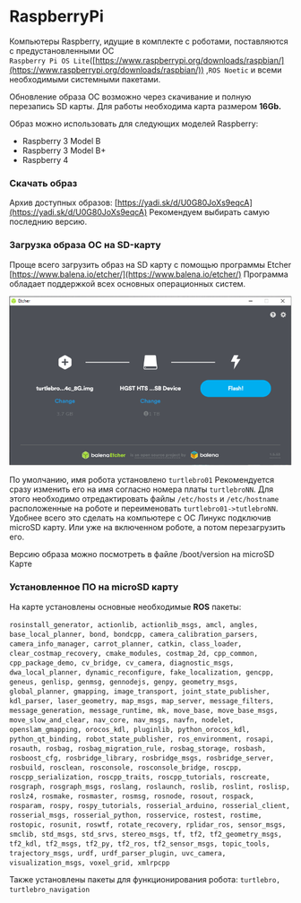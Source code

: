 # RaspberryPi

Компьютеры Raspberry, идущие в комплекте с роботами, поставляются с предустановленными ОС\
`Raspberry Pi OS Lite`([https://www.raspberrypi.org/downloads/raspbian/](https://www.raspberrypi.org/downloads/raspbian/)) ,`ROS Noetic` и всеми необходимыми системными пакетами.

Обновление образа ОС возможно через скачивание и полную перезапись SD карты. Для работы необходима карта размером **16Gb.**

Образ можно использовать для следующих моделей Raspberry:

* Raspberry 3 Model B
* Raspberry 3 Model B+
* Raspberry 4

### Скачать образ

Архив доступных образов: [https://yadi.sk/d/U0G80JoXs9eqcA](https://yadi.sk/d/U0G80JoXs9eqcA) Рекомендуем выбирать самую последнию версию.

### Загрузка образа ОС на SD-карту

Проще всего загрузить образ на SD карту с помощью программы Etcher [https://www.balena.io/etcher/](https://www.balena.io/etcher/) Программа обладает поддержкой всех основных операционных систем.

![](../.gitbook/assets/etcher.png)

По умолчанию, имя робота установлено `turtlebro01` Рекомендуется сразу изменить его на имя согласно номера платы `turtlebroNN`. Для этого необходимо отредактировать файлы `/etc/hosts` и `/etc/hostname` расположенные на роботе и переименовать `turtlebro01->tutlebroNN`. Удобнее всего это сделать на компьютере с ОС Линукс подключив microSD карту. Или уже на включенном роботе, а потом перезагрузить его.

Версию образа можно посмотреть в файле /boot/version на microSD Карте

### Установленное ПО на microSD карту

На карте установлены основные необходимые **ROS** пакеты:

`rosinstall_generator, actionlib, actionlib_msgs, amcl, angles, base_local_planner, bond, bondcpp, camera_calibration_parsers, camera_info_manager, carrot_planner, catkin, class_loader, clear_costmap_recovery, cmake_modules, costmap_2d, cpp_common, cpp_package_demo, cv_bridge, cv_camera, diagnostic_msgs, dwa_local_planner, dynamic_reconfigure, fake_localization, gencpp, geneus, genlisp, genmsg, gennodejs, genpy, geometry_msgs, global_planner, gmapping, image_transport, joint_state_publisher, kdl_parser, laser_geometry, map_msgs, map_server, message_filters, message_generation, message_runtime, mk, move_base, move_base_msgs, move_slow_and_clear, nav_core, nav_msgs, navfn, nodelet, openslam_gmapping, orocos_kdl, pluginlib, python_orocos_kdl, python_qt_binding, robot_state_publisher, ros_environment, rosapi, rosauth, rosbag, rosbag_migration_rule, rosbag_storage, rosbash, rosboost_cfg, rosbridge_library, rosbridge_msgs, rosbridge_server, rosbuild, rosclean, rosconsole, rosconsole_bridge, roscpp, roscpp_serialization, roscpp_traits, roscpp_tutorials, roscreate, rosgraph, rosgraph_msgs, roslang, roslaunch, roslib, roslint, roslisp, roslz4, rosmake, rosmaster, rosmsg, rosnode, rosout, rospack, rosparam, rospy, rospy_tutorials, rosserial_arduino, rosserial_client, rosserial_msgs, rosserial_python, rosservice, rostest, rostime, rostopic, rosunit, roswtf, rotate_recovery, rplidar_ros, sensor_msgs, smclib, std_msgs, std_srvs, stereo_msgs, tf, tf2, tf2_geometry_msgs, tf2_kdl, tf2_msgs, tf2_py, tf2_ros, tf2_sensor_msgs, topic_tools, trajectory_msgs, urdf, urdf_parser_plugin, uvc_camera, visualization_msgs, voxel_grid, xmlrpcpp`

Также установлены пакеты для функционирования робота: `turtlebro, turtlebro_navigation`
